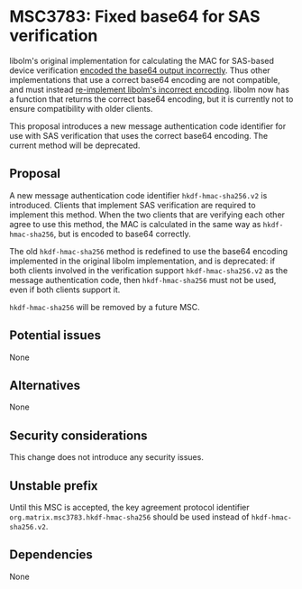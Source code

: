 # MSC3783: Fixed base64 for SAS verification

libolm's original implementation for calculating the MAC for SAS-based device
verification [encoded the base64 output
incorrectly](https://gitlab.matrix.org/matrix-org/olm/-/merge_requests/16).
Thus other implementations that use a correct base64 encoding are not
compatible, and must instead [re-implement libolm's incorrect
encoding](https://matrix-org.github.io/vodozemac/vodozemac/sas/struct.EstablishedSas.html#method.calculate_mac_invalid_base64).
libolm now has a function that returns the correct base64 encoding, but it is
currently not to ensure compatibility with older clients.

This proposal introduces a new message authentication code identifier for use
with SAS verification that uses the correct base64 encoding.  The current
method will be deprecated.

## Proposal

A new message authentication code identifier `hkdf-hmac-sha256.v2` is
introduced.  Clients that implement SAS verification are required to implement
this method.  When the two clients that are verifying each other agree to use
this method, the MAC is calculated in the same way as `hkdf-hmac-sha256`, but
is encoded to base64 correctly.

The old `hkdf-hmac-sha256` method is redefined to use the base64 encoding
implemented in the original libolm implementation, and is deprecated: if both
clients involved in the verification support `hkdf-hmac-sha256.v2` as the
message authentication code, then `hkdf-hmac-sha256` must not be used, even if
both clients support it.

`hkdf-hmac-sha256` will be removed by a future MSC.

## Potential issues

None

## Alternatives

None

## Security considerations

This change does not introduce any security issues.

## Unstable prefix

Until this MSC is accepted, the key agreement protocol identifier
`org.matrix.msc3783.hkdf-hmac-sha256` should be used instead of
`hkdf-hmac-sha256.v2`.

## Dependencies

None
